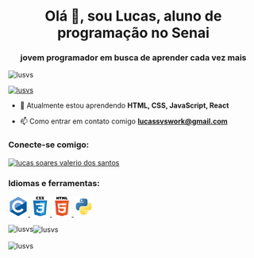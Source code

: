 <h1 align="center">Olá 👋, sou Lucas, aluno de programação no Senai</h1>
<h3 align="center">jovem programador em busca de aprender cada vez mais</h3>

<p align="left"> <img src="https://komarev.com/ghpvc/?username=lusvs&label=Profile%20views&color=0e75b6&style=flat" alt="lusvs" /> </p>

<p align="left"> <a href="https://github.com/ryo-ma/github-profile-trophy"><img src="https://github-profile-trophy.vercel.app/?username=lusvs" alt="lusvs" /></a> </p>

- 🌱 Atualmente estou aprendendo **HTML, CSS, JavaScript, React**

- 📫 Como entrar em contato comigo **lucassvswork@gmail.com**

<h3 align="left">Conecte-se comigo:</h3>
<p align="left">
<a href="https://linkedin.com/in/lucas soares valerio dos santos" target="blank"><img align="center" src="https://raw.githubusercontent.com/rahuldkjain/github-profile-readme-generator/master/src/images/icons/Social/linked-in-alt.svg" alt="lucas soares valerio dos santos" height="30" width="40" /></a>
</p>

<h3 align="left">Idiomas e ferramentas:</h3>
<p align="left"> <a href="https://www.cprogramming.com/" target="_blank" rel="noreferrer"> <img src="https://raw.githubusercontent.com/devicons/devicon/master/icons/c/c-original.svg" alt="c" width="40" height="40"/> </a> <a href="https://www.w3schools.com/css/" target="_blank" rel="noreferrer"> <img src="https://raw.githubusercontent.com/devicons/devicon/master/icons/css3/css3-original-wordmark.svg" alt="css3" width="40" height="40"/> </a> <a href="https://www.w3.org/html/" target="_blank" rel="noreferrer"> <img src="https://raw.githubusercontent.com/devicons/devicon/master/icons/html5/html5-original-wordmark.svg" alt="html5" width="40" height="40"/> </a> <a href="https://www.python.org" target="_blank" rel="noreferrer"> <img src="https://raw.githubusercontent.com/devicons/devicon/master/icons/python/python-original.svg" alt="python" width="40" height="40"/> </a> </p>

<p><img align="left" src="https://github-readme-stats.vercel.app/api/top-langs?username=lusvs&show_icons=true&locale=en&layout=compact" alt="lusvs" /></p>

<p> <img align="center" src="https://github-readme-stats.vercel.app/api?username=lusvs&show_icons=true&locale=en" alt="lusvs" /></p>

<p><img align="center" src="https://github-readme-streak-stats.herokuapp.com/?user=lusvs&" alt="lusvs" /></p>
